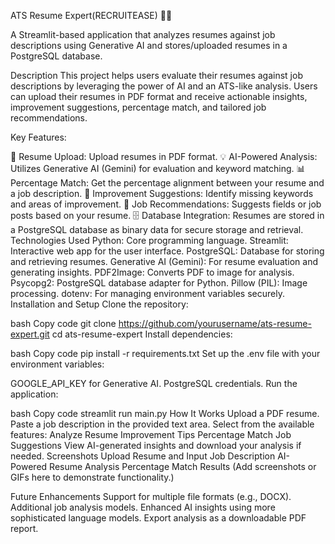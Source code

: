 ATS Resume Expert(RECRUITEASE) 📄🤖

A Streamlit-based application that analyzes resumes against job descriptions using Generative AI and stores/uploaded resumes in a PostgreSQL database.

Description
This project helps users evaluate their resumes against job descriptions by leveraging the power of AI and an ATS-like analysis. Users can upload their resumes in PDF format and receive actionable insights, improvement suggestions, percentage match, and tailored job recommendations.

Key Features:

📄 Resume Upload: Upload resumes in PDF format.
💡 AI-Powered Analysis: Utilizes Generative AI (Gemini) for evaluation and keyword matching.
📊 Percentage Match: Get the percentage alignment between your resume and a job description.
📝 Improvement Suggestions: Identify missing keywords and areas of improvement.
👔 Job Recommendations: Suggests fields or job posts based on your resume.
🗄️ Database Integration: Resumes are stored in a PostgreSQL database as binary data for secure storage and retrieval.
Technologies Used
Python: Core programming language.
Streamlit: Interactive web app for the user interface.
PostgreSQL: Database for storing and retrieving resumes.
Generative AI (Gemini): For resume evaluation and generating insights.
PDF2Image: Converts PDF to image for analysis.
Psycopg2: PostgreSQL database adapter for Python.
Pillow (PIL): Image processing.
dotenv: For managing environment variables securely.
Installation and Setup
Clone the repository:

bash
Copy code
git clone https://github.com/yourusername/ats-resume-expert.git
cd ats-resume-expert
Install dependencies:

bash
Copy code
pip install -r requirements.txt
Set up the .env file with your environment variables:

GOOGLE_API_KEY for Generative AI.
PostgreSQL credentials.
Run the application:

bash
Copy code
streamlit run main.py
How It Works
Upload a PDF resume.
Paste a job description in the provided text area.
Select from the available features:
Analyze Resume
Improvement Tips
Percentage Match
Job Suggestions
View AI-generated insights and download your analysis if needed.
Screenshots
Upload Resume and Input Job Description
AI-Powered Resume Analysis
Percentage Match Results
(Add screenshots or GIFs here to demonstrate functionality.)

Future Enhancements
Support for multiple file formats (e.g., DOCX).
Additional job analysis models.
Enhanced AI insights using more sophisticated language models.
Export analysis as a downloadable PDF report.

